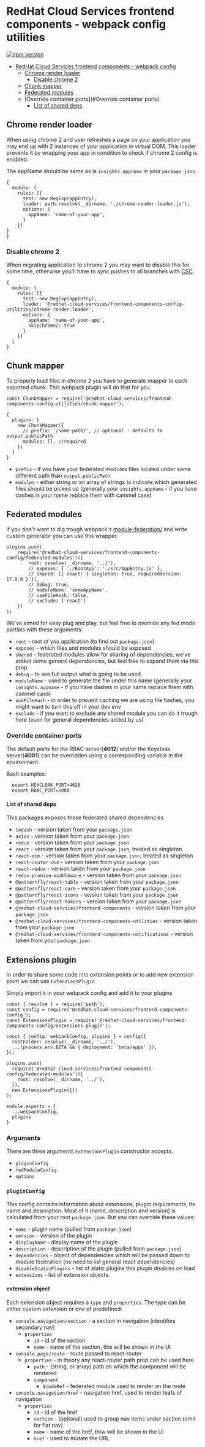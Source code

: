 # RedHat Cloud Services frontend components - webpack config utilities

[![npm version](https://badge.fury.io/js/%40redhat-cloud-services%2Ffrontend-components-config-utilities.svg)](https://badge.fury.io/js/%40redhat-cloud-services%2Ffrontend-components-config-utilities)

- [RedHat Cloud Services frontend components - webpack config](#redhat-cloud-services-frontend-components---webpack-config-utilities)
  - [Chrome render loader](#chrome-render-loaded)
    - [Disable chrome 2](#disable-chrome-2)
  - [Chunk mapper](#chunk-mapper)
  - [Federated modules](#federated-modules)
  - [Override container ports](#Override container ports)
    - [List of shared deps](#list-of-shared-deps)

## Chrome render loader

When using chrome 2 and user refreshes a page on your application you may end up with 2 instances of your application in virtual DOM. This loader prevents it by wrapping your app in condition to check if chrome 2 config is enabled.

The appName should be same as is `insights.appname` in your `package.json`.

```JS
{
  module: {
    rules: [{
      test: new RegExp(appEntry),
      loader: path.resolve(__dirname, './chrome-render-loader.js'),
      options: {
        appName: 'name-of-your-app',
      }
    }]
}
}
```

### Disable chrome 2

When migrating application to chrome 2 you may want to disable this for some time, otherwise you'll have to sync pushes to all branches with [CSC](https://github.com/RedHatInsights/cloud-services-config).

```JS
{
  module: {
    rules: [{
      test: new RegExp(appEntry),
      loader: '@redhat-cloud-services/frontend-components-config-utilities/chrome-render-loader',
      options: {
        appName: 'name-of-your-app',
        skipChrome2: true
      }
    }]
  }
}
```

## Chunk mapper

To properly load files in chrome 2 you have to generate mapper to each exported chunk. This webpack plugin will do that for you.

```JS
const ChunkMapper = require('@redhat-cloud-services/frontend-components-config-utilities/chunk-mapper');

{
  plugins: [
    new ChunkMapper({
      // prefix: '/some-path/', // optional - defaults to output.publicPath
      modules: [], //required
    })
  ]
}
```

* `prefix` - if you have your federated modules files located under some different path than `output.publicPath`
* `modules` - either string or an array of strings to indicate which generated files should be picked up (generally your `insights.appname` - if you have dashes in your name replace them with cammel case)

## Federated modules
If you don't want to dig trough  webpack's [module-federation/](https://webpack.js.org/concepts/module-federation/) and write custom generator you can use this wrapper.

```JS
plugins.push(
    require('@redhat-cloud-services/frontend-components-config/federated-modules')({
        root: resolve(__dirname, '../'),
        // exposes: { './RootApp': './src/AppEntry.js' },
        // shared: [{ react: { singleton: true, requiredVersion: 17.0.0 } }],
        // debug: true,
        // moduleName: 'someAppName',
        // useFileHash: false,
        // exclude: ['react']
    })
);
```

We've aimed for easy plug and play, but feel free to override any fed mods partials with these arguments:

* `root` - root of you application (to find out `package.json`)
* `exposes` - which files and modules should be exposed
* `shared` - federated modules allow for sharing of dependencies, we've added some general dependencies, but feel free to expand them via this prop
* `debug` - to see full output what is going to be used
* `moduleName` - used to generate the file under this name (generally your `insights.appname` - if you have dashes in your name replace them with cammel case)
* `useFileHash` - in order to prevent caching we are using file hashes, you might want to turn this off in your dev env
* `exclude` - if you want to exclude any shared module you can do it trough here (even for general dependencies added by us)

### Override container ports
The default ports for the RBAC server(**4012**) and/or the Keycloak server(**4001**) can be overridden using a corresponding variable in the environment. 

  Bash examples:

      export KEYCLOAK_PORT=4020
      export RBAC_PORT=5000


#### List of shared deps

This packages exposes these federated shared dependencies
* `lodash` - version taken from your `package.json`
* `axios` - version taken from your `package.json`
* `redux` - version taken from your `package.json`
* `react` - version taken from your `package.json`, treated as singleton
* `react-dom` - version taken from your `package.json`, treated as singleton
* `react-router-dom` - version taken from your `package.json`
* `react-redux` - version taken from your `package.json`
* `redux-promise-middleware` - version taken from your `package.json`
* `@patternfly/react-table` - version taken from your `package.json`
* `@patternfly/react-core` - version taken from your `package.json`
* `@patternfly/react-icons` - version taken from your `package.json`
* `@patternfly/react-tokens` - version taken from your `package.json`
* `@redhat-cloud-services/frontend-components` - version taken from your `package.json`
* `@redhat-cloud-services/frontend-components-utilities` - version taken from your `package.json`
* `@redhat-cloud-services/frontend-components-notifications` - version taken from your `package.json`

## Extensions plugin

In order to share some code into extension points or to add new extension point we can use `ExtensionsPlugin`

Simply import it in your webpack config and add it to your plugins

```JS
const { resolve } = require('path');
const config = require('@redhat-cloud-services/frontend-components-config');
const ExtensionsPlugin = require('@redhat-cloud-services/frontend-components-config/extensions-plugin');

const { config: webpackConfig, plugins } = config({
  rootFolder: resolve(__dirname, '../'),
  ...(process.env.BETA && { deployment: 'beta/apps' }),
});

plugins.push(
  require('@redhat-cloud-services/frontend-components-config/federated-modules')({
    root: resolve(__dirname, '../'),
  }),
  new ExtensionsPlugin({})
);

module.exports = {
  ...webpackConfig,
  plugins
}
```

### Arguments

There are three arguments `ExtensionsPlugin` constructor accepts:
* `pluginConfig`
* `fedModuleConfig`
* `options`

### `pluginConfig`

This config contains information about extensions, plugin requirements, its name and description. Most of it (name, description and version) is calculated from your root `package.json`. But you can override these values:

* `name` - plugin name (pulled from `package.json`)
* `version` - version of the plugin
* `displayName` - display name of the plugin
* `description` - description of the plugin (pulled from `package.json`)
* `dependencies` - object of dependencies which will be passed down to module federation (no need to list general react dependencies)
* `disableStaticPlugins` - list of static plugins this plugin disables on load
* `extensions` - list of extension objects.

#### extension object

Each extension object requires a `type` and `properties`. The type can be either custom extension or one of predefined:

* `console.navigation/section` - a section in navigation (identifies secondary nav)
  * `properties`
    * `id` - id of the section
    * `name` - name of the section, this will be shown in the UI
* `console.page/route` - route passed to react-router
  * `properties` - in theory any react-router path prop can be used here
    * `path` - (string, or array) path on which the component will be rendered
    * `component`
      * `$codeRef` - federated module used to render on the route
* `console.navigation/href` - navigation href, used to render leafs of navigation
  * `properties`
    * `id` - id of the href
    * `section` - (optional) used to group nav items under section (omit for flat nav)
    * `name` - name of the href, thiw will be shown in the UI
    * `href` - used to mutate the URL
